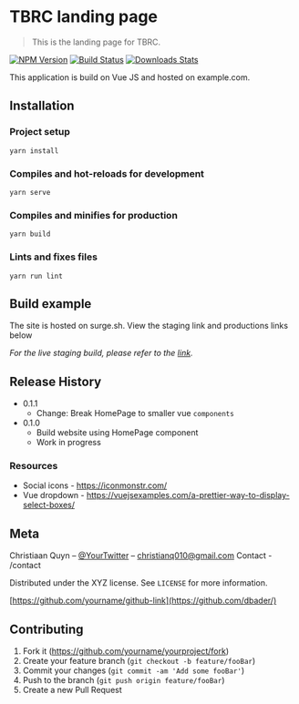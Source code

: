 # TBRC landing page
> This is the landing page for TBRC.

[![NPM Version][npm-image]][npm-url]
[![Build Status][travis-image]][travis-url]
[![Downloads Stats][npm-downloads]][npm-url]

This application is build on Vue JS and hosted on example.com.

<!-- ![](header.png) -->

## Installation

### Project setup
```
yarn install
```

### Compiles and hot-reloads for development
```
yarn serve
```

### Compiles and minifies for production
```
yarn build
```

### Lints and fixes files
```
yarn run lint
```

## Build example

The site is hosted on surge.sh. View the staging link and productions links below

_For the live staging build, please refer to the [link][link]._

## Release History

* 0.1.1
    * Change: Break HomePage to smaller vue `components`
* 0.1.0
    * Build website using HomePage component
    * Work in progress

### Resources
- Social icons - https://iconmonstr.com/
- Vue dropdown - https://vuejsexamples.com/a-prettier-way-to-display-select-boxes/

## Meta

Christiaan Quyn – [@YourTwitter](https://twitter.com/ChristianQ010) – christianq010@gmail.com
Contact - /contact

Distributed under the XYZ license. See ``LICENSE`` for more information.

[https://github.com/yourname/github-link](https://github.com/dbader/)

## Contributing

1. Fork it (<https://github.com/yourname/yourproject/fork>)
2. Create your feature branch (`git checkout -b feature/fooBar`)
3. Commit your changes (`git commit -am 'Add some fooBar'`)
4. Push to the branch (`git push origin feature/fooBar`)
5. Create a new Pull Request

<!-- Markdown link & img dfn's -->
[npm-image]: https://img.shields.io/npm/v/datadog-metrics.svg?style=flat-square
[npm-url]: https://npmjs.org/package/datadog-metrics
[npm-downloads]: https://img.shields.io/npm/dm/datadog-metrics.svg?style=flat-square
[travis-image]: https://img.shields.io/travis/dbader/node-datadog-metrics/master.svg?style=flat-square
[travis-url]: https://travis-ci.org/dbader/node-datadog-metrics
[link]: https://tbrc-sample-hb.surge.sh/
